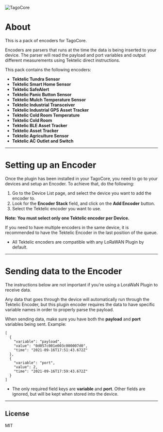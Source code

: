 ![TagoCore](/assets/logo-plugin-black.png)

# About

This is a pack of encoders for TagoCore.

Encoders are parsers that runs at the time the data is being inserted to your device. The parser will read the payload and port variables and output different measurements using Tektelic direct instructions.

This pack contains the following encoders:
* **Tektelic Tundra Sensor**
* **Tektelic Smart Home Sensor**
* **Tektelic SafeAlert**
* **Tektelic Panic Button Sensor**
* **Tektelic Mulch Temperature Sensor**
* **Tektelic Industrial Transceiver**
* **Tektelic Industrial GPS Asset Tracker**
* **Tektelic Cold Room Temperature**
* **Tektelic Cold Room**
* **Tektelic BLE Asset Tracker**
* **Tektelic Asset Tracker**
* **Tektelic Agriculture Sensor**
* **Tektelic AC Outlet and Switch**

---

# Setting up an Encoder

Once the plugin has been installed in your TagoCore, you need to go to your devices and setup an Encoder. To achieve that, do the following:

1. Go to the Device List page, and select the device you want to add the encoder to.
2. Look for the **Encoder Stack** field, and click on the **Add Encoder** button.
3. Select the Tektelic encoder you want to use.

**Note: You must select only one Tektelic encoder per Device.**

If you need to have multiple encoders in the same device, it is recommended to have the Tektelic Encoder in the last position of the queue.

* All Tektelic encoders are compatible with any LoRaWAN Plugin by default.

---

# Sending data to the Encoder

The instructions below are not important if you're using a LoraWaN Plugin to receive data.

Any data that goes through the device will automatically run through the Tektelic Encoder, but this plugin encoder requires the data to have specific variable names in order to properly parse the payload.

When sending data, make sure you have both the **payload** and **port** variables being sent. Example:

```
[
  {
    "variable": "payload",
    "value": "0d057c001e003c000007d0",
    "time": "2021-09-16T17:51:43.672Z"
  },
  {
    "variable": "port",
    "value": 2,
    "time": "2021-09-16T17:59:43.672Z"
  }
]
```
 
* The only required field keys are **variable** and **port**. Other fields are ignored, but will be kept when stored into the device.

---

## License

MIT

